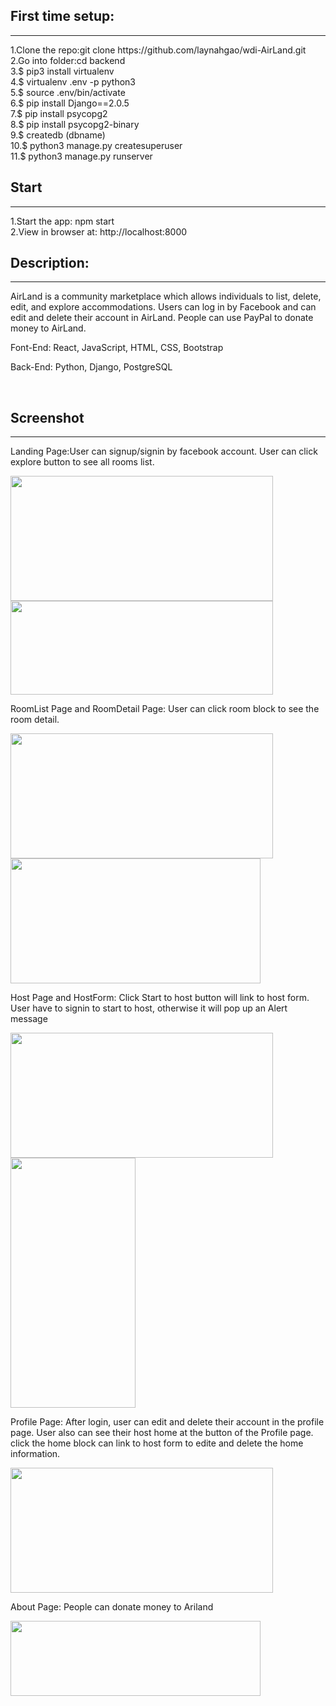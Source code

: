 <div name="using">
	<h2>First time setup:</h2>
	<hr/>
	<p>
		1.Clone the repo:git clone https://github.com/laynahgao/wdi-AirLand.git
	<br/>
		2.Go into folder:cd backend
	<br/>
		3.$ pip3 install virtualenv
	<br/>	
		4.$ virtualenv .env -p python3
	<br/>
		5.$ source .env/bin/activate
	<br/>
		6.$ pip install Django==2.0.5
	<br/>
		7.$ pip install psycopg2
	<br/>
		8.$ pip install psycopg2-binary
	<br/>
		9.$ createdb (dbname)
	<br/>
		10.$ python3 manage.py createsuperuser
	<br/>
		11.$ python3 manage.py runserver
	</p>
	<h2>Start</h2>
	<hr/>
	<p>
	1.Start the app: npm start
	<br/>
	2.View in browser at: http://localhost:8000
	</p>
</div>
<div name="introduction">
	<h2>Description:</h2>
	<hr/>
	<p>AirLand is a community marketplace which allows individuals to list, delete, edit,  and explore accommodations. Users can log in by Facebook and can edit and delete their account in AirLand. People can use PayPal to donate money to AirLand.</p>
	<p>Font-End: React, JavaScript, HTML, CSS, Bootstrap</p>
	<p>Back-End: Python, Django, PostgreSQL</p>

<br/>
	<h2>Screenshot</h2>
	<hr/>
	<p>Landing Page:User can signup/signin by facebook account. User can click explore button to see all rooms list.</p>
	 <img src="https://user-images.githubusercontent.com/36210254/45511373-b7e0d800-b751-11e8-9d62-fa0d71136976.png" width="420" height="200" name="landing"/>
	<img src="https://user-images.githubusercontent.com/36210254/45511856-fb881180-b752-11e8-8cf6-a22780b891c0.png" width="420" height="150" name="signin"/> 
	<p>RoomList Page and RoomDetail Page: User can click room block to see the room detail.</p>
	<img src="https://user-images.githubusercontent.com/36210254/45512154-cc25d480-b753-11e8-9e43-f1572e6fe540.png" width="420" height="200" name="roomsList" /> 
	<img src="https://user-images.githubusercontent.com/36210254/45513759-6f78e880-b758-11e8-94d0-bd48ff5d70e3.png" width="400" height="200" name="roomsDetail" /> 
	<p>Host Page and HostForm: Click Start to host button will link to host form. User have to signin to start to host, otherwise it will pop up an Alert message </p>
	<img src="https://user-images.githubusercontent.com/36210254/45511913-283c2900-b753-11e8-8ab9-322ea21c2c2f.png" width="420" height="200" name="hostPage"/> 
	<img src="https://user-images.githubusercontent.com/36210254/45511962-3db15300-b753-11e8-8ee8-ece5b5e5b291.png" width="200" height="400" name="hostForm"/> 
	<p>Profile Page: After login, user can edit and delete their account in the profile page. User also can see their host home at the button of the Profile page. click the home block can link to host form to edite and delete the home information.</p>
	<img src="https://user-images.githubusercontent.com/36210254/45512591-0479e280-b755-11e8-92c8-1a512b772ad0.png" width="420" height="200" name="profile" /> 
	<p>About Page: People can donate money to Ariland</p>
	<img src="https://user-images.githubusercontent.com/36210254/45512657-3e4ae900-b755-11e8-9812-f9cec1bf101c.png" width="400" height="120" name="about" /> 
</div>

